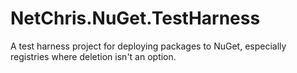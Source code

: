 # NetChris.NuGet.TestHarness
A test harness project for deploying packages to NuGet, especially registries where deletion isn't an option.
